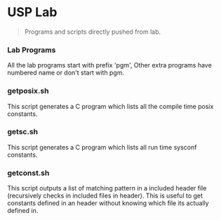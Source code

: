 # USP Lab
> Programs and scripts directly pushed from lab.

### Lab Programs
All the lab programs start with prefix 'pgm', Other extra programs have numbered name or don't start with pgm. 

### getposix.sh
This script generates a C program which lists all the compile time posix constants.

### getsc.sh
This script generates a C program which lists all run time sysconf constants.

### getconst.sh
This script outputs a list of matching pattern in a included header file (recursively checks in included files in header).
This is useful to get constants defined in an header without knowing which file its actually defined in.
